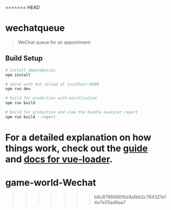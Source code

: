 <<<<<<< HEAD
# wechatqueue

> WeChat queue for an appointment

## Build Setup

``` bash
# install dependencies
npm install

# serve with hot reload at localhost:8080
npm run dev

# build for production with minification
npm run build

# build for production and view the bundle analyzer report
npm run build --report
```

For a detailed explanation on how things work, check out the [guide](http://vuejs-templates.github.io/webpack/) and [docs for vue-loader](http://vuejs.github.io/vue-loader).
=======
# game-world-Wechat
>>>>>>> b8c8788686f6d4a1bb2c784321e14e7e05ad6aa7
